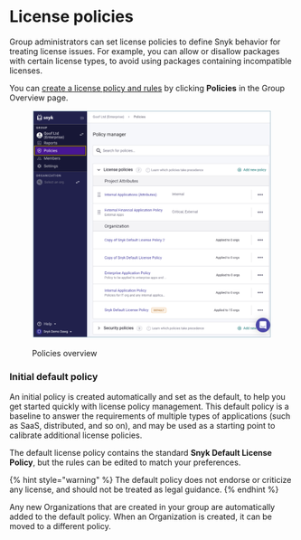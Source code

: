 # License policies

Group administrators can set license policies to define Snyk behavior for treating license issues. For example, you can allow or disallow packages with certain license types, to avoid using packages containing incompatible licenses.

You can [create a license policy and rules](create-a-license-policy-and-rules.md) by clicking **Policies** in the Group Overview page.

<figure><img src="../../../.gitbook/assets/group-view_policies_06oct2022.png" alt="Policies overview."><figcaption><p>Policies overview</p></figcaption></figure>

### Initial default policy

An initial policy is created automatically and set as the default, to help you get started quickly with license policy management. This default policy is a baseline to answer the requirements of multiple types of applications (such as SaaS, distributed, and so on), and may be used as a starting point to calibrate additional license policies.&#x20;

The default license policy contains the standard **Snyk Default License Policy**, but the rules can be edited to match your preferences.

{% hint style="warning" %}
The default policy does not endorse or criticize any license, and should not be treated as legal guidance.
{% endhint %}

Any new Organizations that are created in your group are automatically added to the default policy. When an Organization is created, it can be moved to a different policy.
